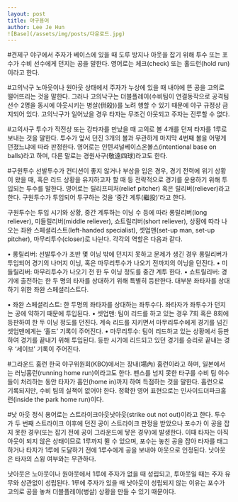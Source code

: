 ```yaml
---
layout: post
title: 야구용어
author: Lee Je Hun
![Base](/assets/img/posts/다운로드.jpg)
---
```

#견제구
야구에서 주자가 베이스에 있을 때 도루 방지나 아웃을 잡기 위해 투수 또는 포수가 수비 선수에게 던지는 공을 말한다. 영어로는 체크(check) 또는 홀드런(hold run)이라고 한다.

#고의낙구
노아웃이나 원아웃 상태에서 주자가 누상에 있을 때 내야에 뜬 공을 고의로 떨어뜨리는 것을 말한다. 그러나 고의낙구는 더블플레이(수비팀이 연결동작으로 공격팀 선수 2명을 동시에 아웃시키는 병살(倂殺))를 노려 행할 수 있기 때문에 야구 규정상 금지되어 있다. 고의낙구가 일어났을 경우 타자는 무조건 아웃되고 주자는 진루할 수 없다.

#고의사구
투수가 작전상 또는 강타자를 만났을 때 고의로 볼 4개를 던져 타자를 1루로 보내는 것을 말한다. 투수가 앞서 던진 3개의 볼과 무관하게 마지막 4번째 볼을 어떻게 던졌느냐에 따라 판정한다. 영어로는 인텐셔널베이스온볼스(intentional base on balls)라고 하며, 다른 말로는 경원사구(敬遠四球)라고도 한다.

#구원투수
선발투수가 컨디션이 좋지 않거나 부상을 입은 경우, 경기 전력에 위기 상황이 왔을 때, 혹은 리드 상황을 유지하고자 할 때 등 전략적으로 경기를 운용하기 위해 투입되는 투수를 말한다. 영어로는 릴리프피처(relief pitcher) 혹은 릴리버(reliever)라고 한다. 구원투수가 투입되어 투구하는 것을 ‘중간 계투(繼投)’라고 한다.

구원투수는 투입 시기와 상황, 중간 계투하는 이닝 수 등에 따라 롱릴리버(long reliever), 미들릴리버(middle reliever), 쇼트릴리버(short reliever), 상황에 따라 나오는 좌완 스페셜리스트(left-handed specialist), 셋업맨(set-up man, set-up pitcher), 마무리투수(closer)로 나뉜다. 각각의 역할은 다음과 같다.

• 롱릴리버: 선발투수가 초반 몇 이닝 밖에 던지지 못하고 문제가 생긴 경우 롱릴리버가 투입되어 경기의 나머지 이닝, 혹은 마무리투수가 나오기 전까지의 이닝을 던진다.
• 미들릴리버: 마무리투수가 나오기 전 한 두 이닝 정도를 중간 계투 한다.
• 쇼트릴리버: 경기에 출전하는 한 두 명의 타자를 상대하기 위해 특별히 등판한다. 대부분 좌타자를 상대하기 위한 좌완 스페셜리스트다.

• 좌완 스페셜리스트:  한 두명의 좌타자를 상대하는 좌투수다. 좌타자가 좌투수가 던지는 공에 약하기 때문에 투입된다.
• 셋업맨: 팀이 리드를 하고 있는 경우 7회 혹은 8회에 등판하여 한 두 이닝 정도를 던진다. 계속 리드를 지키면서 마무리투수에게 경기를 넘긴 셋업맨에게는 ‘홀드’ 기록이 주어진다.
• 마무리투수: 팀이 리드하고 있는 상황에서 등판하여 경기를 끝내기 위해 투입된다. 등판 시기에 리드되고 있던 경기를 승리로 끝내는 경우 ‘세이브’ 기록이 주어진다.

#그라운드 홈런
한국 야구위원회(KBO)에서는 장내(場內) 홈런이라고 하며, 일본에서는 러닝홈런(running home run)이라고도 한다. 펜스를 넘지 못한 타구를 수비 팀 야수들이 처리하는 동안 타자가 홈인(home in)까지 하여 득점하는 것을 말한다. 홈런으로 기록되지만, 수비 팀의 실책이 없어야 한다. 정확한 영어 표현으로는 인사이드더파크홈런(inside the park home run)이다.

#낫 아웃
정식 용어로는 스트라이크아웃낫아웃(strike out not out)이라고 한다. 투수가 두 번째 스트라이크 이후에 던진 공이 스트라이크 판정을 받았으나 포수가 이 공을 잡지 못한 경우(또는 잡기 전에 공이 그라운드에 닿은 경우)에 발생한다. 이때 타자는 아직 아웃이 되지 않은 상태이므로 1루까지 뛸 수 있으며, 포수는 놓친 공을 잡아 타자를 태그하거나 타자가 1루에 도달하기 전에 1루수에게 공을 보내야 아웃으로 인정된다. 낫아웃은 타자의 스윙 여부와는 무관하다.

낫아웃은 노아웃이나 원아웃에서 1루에 주자가 없을 때 성립되고, 투아웃일 때는 주자 유무와 상관없이 성립된다. 1루에 주자가 있을 때 낫아웃이 성립되지 않는 이유는 포수가 고의로 공을 놓쳐 더블플레이(병살) 상황을 만들 수 있기 때문이다.


